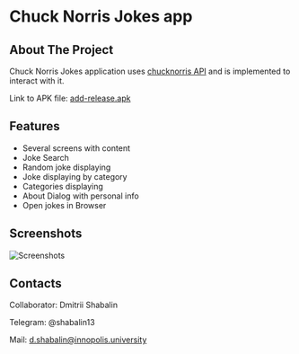 # Chuck Norris Jokes app


## About The Project

Chuck Norris Jokes application uses [chucknorris API](https://api.chucknorris.io/) and is implemented to interact with it.

Link to APK file: [add-release.apk](https://github.com/shabalin13/chucknorris_app/blob/master/app-release.apk)


## Features

* Several screens with content
* Joke Search
* Random joke displaying
* Joke displaying by category 
* Categories displaying
* About Dialog with personal info
* Open jokes in Browser


## Screenshots

![Screenshots](https://github.com/shabalin13/chucknorris_app/blob/master/sreenshots/screens.png)


## Contacts

Collaborator: Dmitrii Shabalin

Telegram: @shabalin13

Mail: d.shabalin@innopolis.university 
